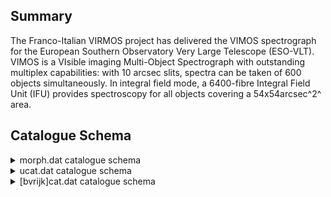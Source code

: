 ## Summary

The Franco-Italian VIRMOS project has delivered the VIMOS spectrograph for the European Southern Observatory Very Large Telescope (ESO-VLT). VIMOS is a VIsible imaging Multi-Object Spectrograph with outstanding multiplex capabilities: with 10 arcsec slits, spectra can be taken of 600 objects simultaneously. In integral field mode, a 6400-fibre Integral Field Unit (IFU) provides spectroscopy for all objects covering a 54x54arcsec^2^ area.

## Catalogue Schema

<details>
<summary>morph.dat catalogue schema</summary>

| Bytes   | Format   | Units    | Label   | Explanations                                  |
|:--------|:---------|:---------|:--------|:----------------------------------------------|
| 1- 8    | I8       | ---      | VVDS    | [20035000/20472316] Sequential number         |
| 10- 18  | F9.5     | deg      | RAdeg   | Right ascension in decimal degrees, J2000     |
| 20- 28  | F9.5     | deg      | DEdeg   | Declination in decimal degrees, J2000         |
| 30- 37  | F8.2     | pix      | Xi      | Image X position (X_IMAGE)                    |
| 39- 46  | F8.2     | pix      | Yi      | Image Y position (Y_IMAGE)                    |
| 48- 53  | F6.2     | pix      | Ai      | Image Semi-major axis of image (A_IMAGE)      |
| 55- 59  | F5.2     | pix      | e_Ai    | rms uncertainty on Ai (ERR_A_IMAGE)           |
| 61- 66  | F6.2     | pix      | Bi      | Image Semi-minor axis of image (B_IMAGE)      |
| 68- 72  | F5.2     | pix      | e_Bi    | rms uncertainty on Bi (ERR_B_IMAGE)           |
| 74- 78  | F5.1     | deg      | PAi     | Image position angle (THETA_IMAGE)            |
| 80- 84  | F5.1     | deg      | ePAi    | rms uncertainty on PAi (ERR_THETA_IMAGE)      |
| 86- 93  | F8.2     | pix2     | X2i     | Image X2 position (X2_IMAGE)                  |
| 95- 99  | F5.2     | pix2     | e_X2i   | rms uncertainty on X2i (ERR_X2_IMAGE)         |
| 101-108 | F8.2     | pix2     | Y2i     | Image Y2 position (Y2_IMAGE)                  |
| 110-114 | F5.2     | pix2     | e_Y2i   | rms uncertainty on Y2i (ERR_Y2_IMAGE)         |
| 116-123 | F8.2     | pix2     | XYi     | Image XY position (XY_IMAGE)                  |
| 125-129 | F5.2     | pix2     | eXYi    | rms uncertainty on XYi (ERR_XY_IMAGE)         |
| 131-136 | F6.2     | arcsec   | Aw      | World semi-major axis (A_WORLD)               |
| 138-142 | F5.2     | arcsec   | e_Aw    | rms uncertainty on Aw (ERR_A_WORLD)           |
| 144-149 | F6.2     | arcsec   | Bw      | World semi-minor axis (B_WORLD)               |
| 151-155 | F5.2     | arcsec   | e_Bw    | rms uncertainty on Bw (ERR_B_WORLD)           |
| 157-161 | F5.1     | deg      | PAw     | World position angle (THETA_J2000)            |
| 163-167 | F5.1     | deg      | ePAw    | rms uncertainty on PAw (ERR_THETA_WORLD)      |
| 169-176 | F8.3     | arcsec+2 | X2w     | World X2 position (X2_WORLD)                  |
| 178-183 | F6.3     | arcsec+2 | e_X2w   | rms uncertainty on X2w (ERR_X2_WORLD)         |
| 185-192 | F8.3     | arcsec+2 | Y2w     | World X2 position (Y2_WORLD)                  |
| 194-199 | F6.3     | arcsec+2 | e_Y2w   | rms uncertainty on Y2w (ERR_Y2_WORLD)         |
| 201-208 | F8.3     | arcsec+2 | XYw     | World XY position (XY_WORLD)                  |
| 210-215 | F6.3     | arcsec+2 | eXYw    | rms uncertainty on XYw (ERR_XY_WORLD)         |
| 217-220 | F4.2     | ---      | S/G     | [0/1] Star/Galaxy class (1=star) (CLASS_STAR) |
| 222-224 | I3       | ---      | Flag    | Undetailed flags (18, 22 or 26)               |
</details>

<details>
<summary>ucat.dat catalogue schema</summary>

| Bytes   | Format   | Units       | Label     | Explanations                                   |
|:--------|:---------|:------------|:----------|:-----------------------------------------------|
| 1- 8    | I8       | ---         | VVDS      | [20035000,20472316] Sequential number          |
| 10- 18  | F9.5     | deg         | RAdeg     | Rights ascension J2000 (ALPHA_J2000)           |
| 20- 28  | F9.5     | deg         | DEdeg     | Declination J2000 (DELTA_J2000)                |
| 30- 35  | F6.3     | mag         | mauto     | ?=99.999 Auto AB magnitude (MAG_AUTO)          |
| 37- 42  | F6.3     | mag         | e_mauto   | ?=99.999 rms uncertainty on mauto              |
| 44- 49  | F6.3     | mag         | mautoc    | ?=99.999 Corrected auto AB magnitude           |
| 51- 56  | F6.3     | mag         | mag1ap    | ?=99.999 Aperture AB magnitude 1 (MAG1_APER)   |
| 58- 63  | F6.3     | mag         | e_mag1ap  | ?=99.999 rms uncertainty on mag1ap             |
| 65- 70  | F6.3     | mag         | mag2ap    | ?=99.999 Aperture AB magnitude 2 (MAG2_APER)   |
| 72- 77  | F6.3     | mag         | e_mag2ap  | ?=99.999 rms uncertainty on mag2ap             |
| 79- 84  | F6.3     | mag         | mautol    | ?=99.999 Autoloiano magnitude (MAG_AUTOLOIANO) |
| 86- 91  | F6.3     | mag         | e_mautol  | ?=99.999 rms uncertainty on mautol             |
| 93- 98  | F6.3     | mag         | m1autol   | ?=99.999 Auto Uloiano AB magnitude 1           |
| 100-105 | F6.3     | mag         | e_m1autol | ?=99.999 rms uncertainty on m1autol            |
| 107-112 | F6.3     | mag         | m2autol   | ?=99.999 Autoloiano AB magnitude 2             |
| 114-119 | F6.3     | mag         | e_m2autol | ?=99.999 rms uncertainty on m2autol            |
| 121-125 | I5       | pix         | isoA      | ?=99999 Image isophotal area (ISOAREA_IMAGE)   |
| 127-131 | F5.1     | ---         | thr       | ?=999.9 Threshold (THRESHOLD)                  |
| 133-138 | F6.3     | mag/arcsec2 | muthr     | ?=99.999 Surface brightness threshold          |
| 140-145 | F6.3     | ---         | backg     | ?=99.999 Backgroung flux (BACKGROUND)          |
| 147-154 | F8.3     | ---         | Fmax      | ?=9999.999 Maximum flux (FLUX_MAX)             |
| 156-161 | F6.3     | mag/arcsec2 | muMax     | ?=99.999 Maximum Surface brightness (MU_MAX)   |
| 163-167 | F5.2     | arcsec      | Krad      | ?=99.99 Kron radius (KRON_RADIUS)              |
| 169-175 | F7.2     | arcsec      | F1rad     | ?=9999.99 Flux1 radius (FLUX1_RADIUS)          |
| 177-183 | F7.2     | arcsec      | F2rad     | ?=9999.99 Flux2 radius (FLUX2_RADIUS)          |
| 185-191 | F7.2     | arcsec      | F3rad     | ?=9999.99 Flux3 radius (FLUX3_RADIUS)          |
| 193-198 | F6.3     | mag         | miso      | ?=99.999 Isophotal AB magnitude (MAG_ISO)      |
| 200-205 | F6.3     | mag         | e_miso    | ?=99.999 rms uncertainty on miso (ERR_MAG_ISO) |
| 207-215 | F9.1     | ---         | Fiso      | ?=9999999.9 Isophotal flux (FLUX_ISO)          |
| 217-222 | F6.1     | ---         | e_Fiso    | ?=9999.9 rms uncertainty on Fiso               |
| 224-229 | F6.3     | mag         | misoc     | ?=99.999 Corrected isophotal AB magnitude      |
| 231-236 | F6.3     | mag         | e_misoc   | ?=99.999 rms uncertainty on misoc              |
| 238-246 | F9.1     | ---         | Fisoc     | ?=9999999.9 Corrected isophotal flux           |
| 248-253 | F6.1     | ---         | e_Fisoc   | ?=9999.9 rms uncertainty on Fisoc              |
| 255-263 | F9.1     | ---         | Fauto     | ?=9999999.9 Flux Auto (FLUX_AUTO)              |
| 265-270 | F6.1     | ---         | e_Fauto   | ?=9999.9 rms uncertainty on Fauto              |
| 272-277 | F6.3     | mag         | mbest     | ?=99.999 Best value of AB magnitude (MAG_BEST) |
| 279-284 | F6.3     | mag         | e_mbest   | ?=99.999 rms uncertainty on mbest              |
| 286-294 | F9.1     | ---         | Fbest     | ?=9999999.9 Best value for flux (FLUX_BEST)    |
| 296-301 | F6.1     | ---         | e_Fbest   | ?=9999.9 rms uncertainty on Fbest              |
| 303-311 | F9.1     | ---         | F1ap      | ?=9999999.9 Aperture flux 1 (FLUX1_APER)       |
| 313-318 | F6.1     | ---         | e_F1ap    | ?=9999.9 rms uncertainty on F1ap               |
| 320-328 | F9.1     | ---         | F2ap      | ?=9999999.9 Aperture flux 2 (FLUX2_APER)       |
| 330-335 | F6.1     | ---         | e_F2ap    | ?=9999.9 rms uncertainty on F2ap               |
| 337-339 | I3       | ---         | Sflg      | ?=99 Sextrator flags (FLAGS)                   |
</details>

<details>
<summary>[bvrijk]cat.dat catalogue schema</summary>

| Bytes   | Format   | Units       | Label    | Explanations                                   |
|:--------|:---------|:------------|:---------|:-----------------------------------------------|
| 1- 8    | I8       | ---         | VVDS     | [20035000,20472316] Sequential number          |
| 10- 18  | F9.5     | deg         | RAdeg    | Rights ascension J2000 (ALPHA_J2000)           |
| 20- 28  | F9.5     | deg         | DEdeg    | Declination J2000 (DELTA_J2000)                |
| 30- 35  | F6.3     | mag         | mauto    | ?=99.999 Auto AB magnitude (MAG_AUTO)          |
| 37- 42  | F6.3     | mag         | e_mauto  | ?=99.999 rms uncertainty on mauto              |
| 44- 49  | F6.3     | mag         | mautoc   | ?=99.999 Corrected auto AB magnitude           |
| 51- 56  | F6.3     | mag         | mag1ap   | ?=99.999 Aperture AB magnitude 1 (MAG1_APER)   |
| 58- 63  | F6.3     | mag         | e_mag1ap | ?=99.999 rms uncertainty on mag1ap             |
| 65- 70  | F6.3     | mag         | mag2ap   | ?=99.999 Aperture AB magnitude 2 (MAG2_APER)   |
| 72- 77  | F6.3     | mag         | e_mag2ap | ?=99.999 rms uncertainty on mag2ap             |
| 79- 83  | I5       | pix         | isoA     | ?=99999 Image isophotal area (ISOAREA_IMAGE)   |
| 85- 89  | F5.1     | ---         | thr      | ?=999.9 Threshold (THRESHOLD)                  |
| 91- 96  | F6.3     | mag/arcsec2 | muthr    | ?=99.999 Surface brightness threshold          |
| 98-103  | F6.3     | ---         | backg    | ?=99.999 Backgroung flux (BACKGROUND)          |
| 105-112 | F8.3     | ---         | Fmax     | ?=9999.999 Maximum flux (FLUX_MAX)             |
| 114-119 | F6.3     | mag/arcsec2 | muMax    | ?=99.999 Maximum Surface brightness (MU_MAX)   |
| 121-125 | F5.2     | arcsec      | Krad     | ?=99.99 Kron radius (KRON_RADIUS)              |
| 127-133 | F7.2     | arcsec      | F1rad    | ?=9999.99 Flux1 radius (FLUX1_RADIUS)          |
| 135-141 | F7.2     | arcsec      | F2rad    | ?=9999.99 Flux2 radius (FLUX2_RADIUS)          |
| 143-149 | F7.2     | arcsec      | F3rad    | ?=9999.99 Flux3 radius (FLUX3_RADIUS)          |
| 151-156 | F6.3     | mag         | miso     | ?=99.999 Isophotal AB magnitude (MAG_ISO)      |
| 158-163 | F6.3     | mag         | e_miso   | ?=99.999 rms uncertainty on miso (ERR_MAG_ISO) |
| 165-173 | F9.1     | ---         | Fiso     | ?=9999999.9 Isophotal flux (FLUX_ISO)          |
| 175-180 | F6.1     | ---         | e_Fiso   | ?=9999.9 rms uncertainty on Fiso               |
| 182-187 | F6.3     | mag         | misoc    | ?=99.999 Corrected isophotal AB magnitude      |
| 189-194 | F6.3     | mag         | e_misoc  | ?=99.999 rms uncertainty on misoc              |
| 196-204 | F9.1     | ---         | Fisoc    | ?=9999999.9 Corrected isophotal flux           |
| 206-211 | F6.1     | ---         | e_Fisoc  | ?=9999.9 rms uncertainty on Fisoc              |
| 213-221 | F9.1     | ---         | Fauto    | ?=9999999.9 Flux Auto (FLUX_AUTO)              |
| 223-228 | F6.1     | ---         | e_Fauto  | ?=9999.9 rms uncertainty on Fauto              |
| 230-235 | F6.3     | mag         | mbest    | ?=99.999 Best value of AB magnitude (MAG_BEST) |
| 237-242 | F6.3     | mag         | e_mbest  | ?=99.999 rms uncertainty on mbest              |
| 244-252 | F9.1     | ---         | Fbest    | ?=9999999.9 Best value for flux (FLUX_BEST)    |
| 254-259 | F6.1     | ---         | e_Fbest  | ?=9999.9 rms uncertainty on Fbest              |
| 261-269 | F9.1     | ---         | F1ap     | ?=9999999.9 Aperture flux 1 (FLUX1_APER)       |
| 271-276 | F6.1     | ---         | e_F1ap   | ?=9999.9 rms uncertainty on F1ap               |
| 278-286 | F9.1     | ---         | F2ap     | ?=9999999.9 Aperture flux 2 (FLUX2_APER)       |
| 288-293 | F6.1     | ---         | e_F2ap   | ?=9999.9 rms uncertainty on F2ap               |
| 295-297 | I3       | ---         | Sflg     | ?=99 Sextrator flags (FLAGS)                   |
</details>
